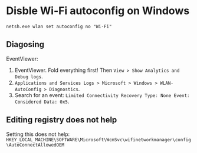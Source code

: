 # Disble Wi-Fi autoconfig on Windows

```
netsh.exe wlan set autoconfig no "Wi-Fi"
```

## Diagosing

EventViewer:

1. EventViewer. Fold everything first! Then `View > Show Analytics and Debug logs`.
2. `Applications and Services Logs > Microsoft > Windows > WLAN-AutoConfig > Diagnostics`.
3. Search for an event: `Limited Connectivity Recovery Type: None Event: Considered Data: 0x5`.

## Editing registry does not help

Setting this does not help: `HKEY_LOCAL_MACHINE\SOFTWARE\Microsoft\WcmSvc\wifinetworkmanager\config\AutoConnectAllowedOEM`
